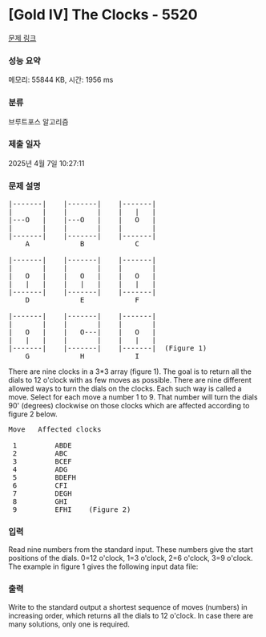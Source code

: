 # [Gold IV] The Clocks - 5520 

[문제 링크](https://www.acmicpc.net/problem/5520) 

### 성능 요약

메모리: 55844 KB, 시간: 1956 ms

### 분류

브루트포스 알고리즘

### 제출 일자

2025년 4월 7일 10:27:11

### 문제 설명

<pre>|-------|    |-------|    |-------|    
|       |    |       |    |   |   |    
|---O   |    |---O   |    |   O   |          
|       |    |       |    |       |           
|-------|    |-------|    |-------|    
    A            B            C

|-------|    |-------|    |-------|
|       |    |       |    |       |
|   O   |    |   O   |    |   O   |
|   |   |    |   |   |    |   |   |
|-------|    |-------|    |-------|
    D            E            F

|-------|    |-------|    |-------|
|       |    |       |    |       |
|   O   |    |   O---|    |   O   |
|   |   |    |       |    |   |   |
|-------|    |-------|    |-------|  (Figure 1)
    G            H            I</pre>

<p>There are nine clocks in a 3*3 array (figure 1). The goal is to return all the dials to 12 o'clock with as few moves as possible. There are nine different allowed ways to turn the dials on the clocks. Each such way is called a move. Select for each move a number 1 to 9. That number will turn the dials 90' (degrees) clockwise on those clocks which are affected according to figure 2 below.</p>

<pre>Move   Affected clocks
 
 1         ABDE
 2         ABC
 3         BCEF
 4         ADG
 5         BDEFH
 6         CFI
 7         DEGH
 8         GHI
 9         EFHI    (Figure 2)</pre>

<p> </p>

### 입력 

 <p>Read nine numbers from the standard input. These numbers give the start positions of the dials. 0=12 o'clock, 1=3 o'clock, 2=6 o'clock, 3=9 o'clock. The example in figure 1 gives the following input data file:</p>

### 출력 

 <p>Write to the standard output a shortest sequence of moves (numbers) in increasing order, which returns all the dials to 12 o'clock. In case there are many solutions, only one is required.</p>

